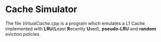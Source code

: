 # Cache Simulator
The file *VirtualCache.cpp* is a program which emulates a L1 Cache
implemented with **LRU**(**L**east **R**ecently **U**sed), **pseudo-LRU** and **random** eviction policies.
